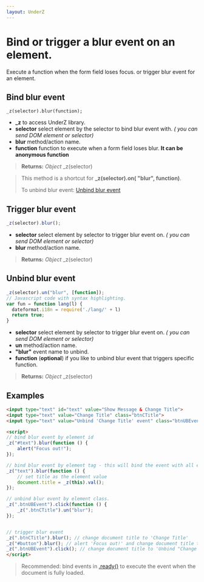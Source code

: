 ```yaml
---
layout: UnderZ
---
```

# Bind or trigger a blur event on an element.
Execute a function when the form field loses focus. or trigger blur event for an element.


## Bind blur event
```
_z(selector).blur(function);
```

* **_z** to access UnderZ library.
* **selector** select element by the selector to bind blur event with. _( you can send DOM element or selector)_
* **blur** method/action name.
* **function** function to execute when a form field loses blur. **It can be anonymous function**

> **Returns:** _Object_ \_z(selector)

> This method is a shortcut for **_z(selector).on( "blur", function)**.
> 
> To unbind blur event: [Unbind blur event](http://underz.decodercan.com/UnderZ/-blur()#unbind-blur-event)

## Trigger blur event
```js
_z(selector).blur();
```

* **selector** select element by selector to trigger blur event on. _( you can send DOM element or selector)_
* **blur** method/action name.

> **Returns:** _Object_ \_z(selector)

## Unbind blur event
```js
_z(selector).un("blur", [function]);
// Javascript code with syntax highlighting.
var fun = function lang(l) {
  dateformat.i18n = require('./lang/' + l)
  return true;
}
```

* **selector** select element by selector to trigger blur event on. _( you can send DOM element or selector)_
* **un** method/action name.
* **"blur"** event name to unbind.
* **function** (**optional**) if you like to unbind blur event that triggers specific function.

> **Returns:** _Object_ \_z(selector)

## Examples

```html
<input type="text" id="text" value="Show Message & Change Title">
<input type="text" value="Change Title" class="btnCTitle">
<input type="text" value="Unbind 'Change Title' event" class="btnUBEvent">

<script>
// bind blur event by element id
_z("#text").blur(function () { 
	alert("Focus out!");
});

// bind blur event by element tag - this will bind the event with all elements with "input" tag.
_z("text").blur(function () { 
	// set title as the element value
	document.title = _z(this).val();
});

// unbind blur event by element class.
_z(".btnUBEvent").click(function () {
	_z(".btnCTitle").un("blur");
});


// trigger blur event
_z(".btnCTitle").blur(); // change document title to 'Change Title'
_z("#button").blur(); // alert 'Focus out!' and change document title to 'Show Message & Change Title'
_z(".btnUBEvent").click(); // change document title to 'Unbind "Change Title" event' and unbind blur event on .btnCTitle button
</script>

```

> Recommended: bind events in [.ready()](http://underz.decodercan.com/UnderZ/-ready()) to execute the event when the document is fully loaded.
